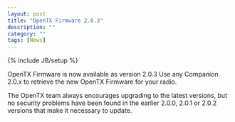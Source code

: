 ```yaml
---
layout: post
title: "OpenTX Firmware 2.0.3"
description: ""
category: ""
tags: [News]
---
```

{% include JB/setup %}

OpenTX Firmware is now available as version 2.0.3 
Use any Companion 2.0.x to retrieve the new OpenTX Firmware for your radio.

The OpenTX team always encourages upgrading to the latest versions, but no security problems have been found in the earlier 2.0.0, 2.0.1 or 2.0.2 versions that make it necessary to update.

